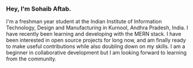 ### Hey, I'm Sohaib Aftab.

I'm a freshman year student at the Indian Institute of Information Technology, Design and Manufacturing in Kurnool, Andhra Pradesh, India.
I have recently been learning and developing with the MERN stack. I have been interested in open source projects for long now, and am finally ready
to make useful contributions while also doubling down on my skills. I am a beginner in collaborative development but I am looking forward to learning from the community.


